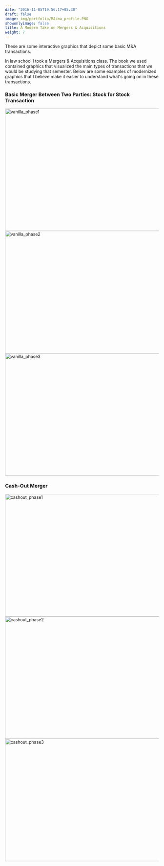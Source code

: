 ```yaml
---
date: "2016-11-05T19:56:17+05:30"
draft: false
image: img/portfolio/MA/ma_profile.PNG
showonlyimage: false
title: A Modern Take on Mergers & Acquisitions
weight: 7
---
```


These are some interactive graphics that depict some basic M&A transactions. 
<!--more-->

In law school I took a Mergers & Acquisitions class. The book we used contained graphics that visualized the main types of transactions that we would be studying that semester. Below are some examples of modernized graphics that I believe make it easier to understand what's going on in these transactions. 

### Basic Merger Between Two Parties: Stock for Stock Transaction 

<img src="/portfolio/7w_BLANK_files/vanilla_p1.PNG" alt="vanilla_phase1" width="600px" height="400px"/>

<img src="/portfolio/7w_BLANK_files/vanilla_p2.PNG" alt="vanilla_phase2" width="600px" height="400px"/>

<img src="/portfolio/7w_BLANK_files/vanilla_p3.PNG" alt="vanilla_phase3" width="600px" height="400px"/>

### Cash-Out Merger

<img src="/portfolio/7w_BLANK_files/cash_out_p1.PNG" alt="cashout_phase1" width="600px" height="400px"/>

<img src="/portfolio/7w_BLANK_files/cash_out_p2.PNG" alt="cashout_phase2" width="600px" height="400px"/>

<img src="/portfolio/7w_BLANK_files/cash_out_p3.PNG" alt="cashout_phase3" width="600px" height="400px"/>


